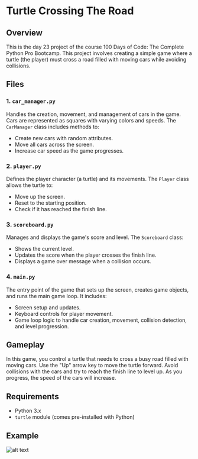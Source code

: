 

# Turtle Crossing The Road

## Overview
This is the day 23 project of the course 100 Days of Code: The Complete Python Pro Bootcamp. This project involves creating a simple game where a turtle (the player) must cross a road filled with moving cars while avoiding collisions. 

## Files

### 1. `car_manager.py`
Handles the creation, movement, and management of cars in the game. Cars are represented as squares with varying colors and speeds. The `CarManager` class includes methods to:
- Create new cars with random attributes.
- Move all cars across the screen.
- Increase car speed as the game progresses.

### 2. `player.py`
Defines the player character (a turtle) and its movements. The `Player` class allows the turtle to:
- Move up the screen.
- Reset to the starting position.
- Check if it has reached the finish line.

### 3. `scoreboard.py`
Manages and displays the game's score and level. The `Scoreboard` class:
- Shows the current level.
- Updates the score when the player crosses the finish line.
- Displays a game over message when a collision occurs.

### 4. `main.py`
The entry point of the game that sets up the screen, creates game objects, and runs the main game loop. It includes:
- Screen setup and updates.
- Keyboard controls for player movement.
- Game loop logic to handle car creation, movement, collision detection, and level progression.

## Gameplay
In this game, you control a turtle that needs to cross a busy road filled with moving cars. Use the "Up" arrow key to move the turtle forward. Avoid collisions with the cars and try to reach the finish line to level up. As you progress, the speed of the cars will increase.

## Requirements

- Python 3.x
- `turtle` module (comes pre-installed with Python)

## **Example**

![alt text]()
